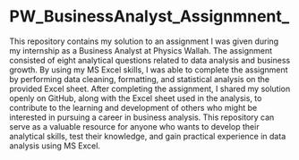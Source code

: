 # PW_BusinessAnalyst_Assignmnent_
This repository contains my solution to an assignment I was given during my internship as a Business Analyst at Physics Wallah. The assignment consisted of eight analytical questions related to data analysis and business growth. By using my MS Excel skills, I was able to complete the assignment by performing data cleaning, formatting, and statistical analysis on the provided Excel sheet. After completing the assignment, I shared my solution openly on GitHub, along with the Excel sheet used in the analysis, to contribute to the learning and development of others who might be interested in pursuing a career in business analysis. This repository can serve as a valuable resource for anyone who wants to develop their analytical skills, test their knowledge, and gain practical experience in data analysis using MS Excel.
